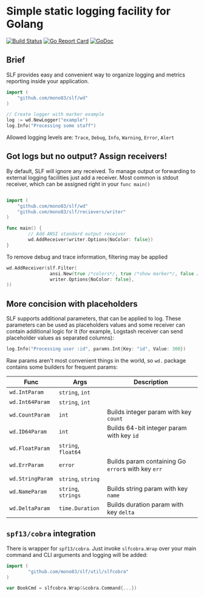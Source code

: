 # Simple static logging facility for Golang
[![Build Status](https://travis-ci.org/mono83/slf.svg)](https://travis-ci.org/mono83/slf)
[![Go Report Card](https://goreportcard.com/badge/github.com/mono83/slf)](https://goreportcard.com/report/github.com/mono83/slf)
[![GoDoc](https://godoc.org/github.com/mono83/slf?status.svg)](https://godoc.org/github.com/mono83/slf)

## Brief

SLF provides easy and convenient way to organize logging and metrics reporting inside your application.

```go
import (
    "github.com/mono83/slf/wd"
)

// Create logger with marker example
log := wd.NewLogger("example")
log.Info("Processing some staff")
```

Allowed logging levels are: `Trace`, `Debug`, `Info`, `Warning`, `Error`, `Alert`

## Got logs but no output? Assign receivers!

By default, SLF will ignore any received. To manage output or forwarding to external logging facilities just add
a receiver. Most common is stdout receiver, which can be assigned right in your `func main()`

```go

import (
    "github.com/mono83/slf/wd"
    "github.com/mono83/slf/recievers/writer"
)

func main() {
        // Add ANSI standard output receiver 
        wd.AddReceiver(writer.Options{NoColor: false})
}
```

To remove debug and trace information, filtering may be applied
```go
wd.AddReceiver(slf.Filter(
                ansi.New(true /*colors*/, true /*show marker*/, false /*async*/),
                writer.Options{NoColor: false},
))
```

## More concision with placeholders

SLF supports additional parameters, that can be applied to log. These parameters can be used as placeholders values and 
some receiver can contain additional logic for it (for example, Logstash receiver can send placeholder values as separated
columns):
 
```go
log.Info("Processing user :id", params.Int{Key: "id", Value: 300})
```

Raw params aren't most convenient things in the world, so `wd.` package contains some builders for frequent params:

| Func | Args | Description |
| ---- | ---- | ----------- |
|`wd.IntParam` | `string`, `int` | |
|`wd.Int64Param` | `string`, `int` | |
|`wd.CountParam` | `int` | Builds integer param with key `count` |
|`wd.ID64Param` | `int` | Builds 64-bit integer param with key `id` |
|`wd.FloatParam` | `string`, `float64` | |
|`wd.ErrParam` | `error` | Builds param containing Go `error`s with key `err` |
|`wd.StringParam` | `string`, `string` | |
|`wd.NameParam` | `string`, `strings` | Builds string param with key `name` |
|`wd.DeltaParam` | `time.Duration` | Builds duration param with key `delta` |


## `spf13/cobra` integration

There is wrapper for `spf13/cobra`. Just invoke `slfcobra.Wrap` over your main command and CLI arguments and logging 
will be added:

```go
import (
        "github.com/mono83/slf/util/slfcobra"
)

var BookCmd = slfcobra.Wrap(&cobra.Command{...})
```